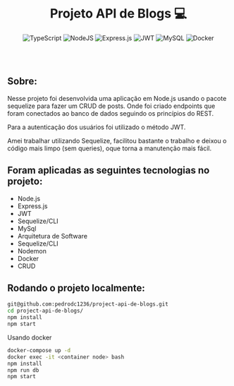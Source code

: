 <h1 align="center"> Projeto API de Blogs 💻 </h1>
 
 <div align="center">
 
 ![TypeScript](https://img.shields.io/badge/typescript-%23007ACC.svg?style=for-the-badge&logo=typescript&logoColor=white)
 ![NodeJS](https://img.shields.io/badge/node.js-6DA55F?style=for-the-badge&logo=node.js&logoColor=white)
 ![Express.js](https://img.shields.io/badge/express.js-%23404d59.svg?style=for-the-badge&logo=express&logoColor=%2361DAFB)
 ![JWT](https://img.shields.io/badge/JWT-black?style=for-the-badge&logo=JSON%20web%20tokens)
 ![MySQL](https://img.shields.io/badge/mysql-%2300f.svg?style=for-the-badge&logo=mysql&logoColor=white)
 ![Docker](https://img.shields.io/badge/docker-%230db7ed.svg?style=for-the-badge&logo=docker&logoColor=white)
 
</div>
<br/> <br/>

<h2 align="left"> Sobre: </h2>

<p> Nesse projeto foi desenvolvida uma aplicação em Node.js usando o pacote sequelize para fazer um CRUD de posts. Onde foi criado endpoints que foram conectados ao banco de dados seguindo os princípios do REST.
</p>

<p> 
Para a autenticação dos usuários foi utilizado o método JWT.

Amei trabalhar utilizando Sequelize, facilitou bastante o trabalho e deixou o código mais limpo (sem queries), oque torna a manutenção mais fácil. </p>

## Foram aplicadas as seguintes tecnologias no projeto:

- Node.js
- Express.js
- JWT
- Sequelize/CLI
- MySql
- Arquitetura de Software
- Sequelize/CLI
- Nodemon
- Docker
- CRUD

## Rodando o projeto localmente:

```bash
git@github.com:pedrodc1236/project-api-de-blogs.git
cd project-api-de-blogs/
npm install
npm start
```

Usando docker

```bash
docker-compose up -d
docker exec -it <container node> bash
npm install
npm run db
npm start 
```
